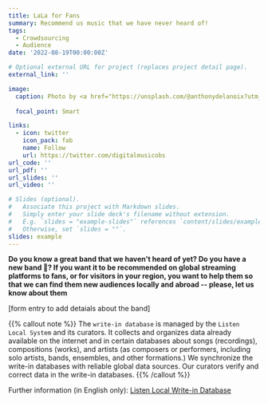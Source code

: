 ```yaml
---
title: LaLa for Fans
summary: Recommend us music that we have never heard of!
tags:
  - Crowdsourcing
  - Audience
date: '2022-08-19T00:00:00Z'

# Optional external URL for project (replaces project detail page).
external_link: ''

image:
  caption: Photo by <a href="https://unsplash.com/@anthonydelanoix?utm_source=unsplash&utm_medium=referral&utm_content=creditCopyText">Anthony DELANOIX</a> on <a href="https://unsplash.com/s/photos/music-fan?utm_source=unsplash&utm_medium=referral&utm_content=creditCopyText">Unsplash</a>
  
  focal_point: Smart

links:
  - icon: twitter
    icon_pack: fab
    name: Follow
    url: https://twitter.com/digitalmusicobs
url_code: ''
url_pdf: ''
url_slides: ''
url_video: ''

# Slides (optional).
#   Associate this project with Markdown slides.
#   Simply enter your slide deck's filename without extension.
#   E.g. `slides = "example-slides"` references `content/slides/example-slides.md`.
#   Otherwise, set `slides = ""`.
slides: example
---
```


**Do you know a great band that we haven't heard of yet? Do you have a new band 🤫? If you want it to be recommended on global streaming platforms to fans, or for visitors in your region, you want to help them so that we can find them new audiences locally and abroad -- please, let us know about them**

[form entry to add detaials about the band]


{{% callout note %}}
The `write-in database` is managed by the `Listen Local System` and its curators. It collects and organizes data already available on the internet and in certain databases about songs (recordings), compositions (works), and artists (as composers or performers, including solo artists, bands, ensembles, and other formations.) We synchronize the write-in databases with reliable global data sources. Our curators verify and correct data in the write-in databases.
{{% /callout %}}

Further information (in English only): [Listen Local Write-in Database](https://introduction.listen-local.net/write-in.html)
